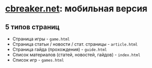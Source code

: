 # [cbreaker.net](https://cbreaker.net/): мобильная версия

## 5 типов страниц

* Страница игры - `game.html`
* Страница статьи / новости / стат. страницы - `article.html`
* Страница гайда (прохождения) - `guide.html`
* Список материалов (статей, новостей, гайдов) - `index.html`
* Список игр - `games.html`
